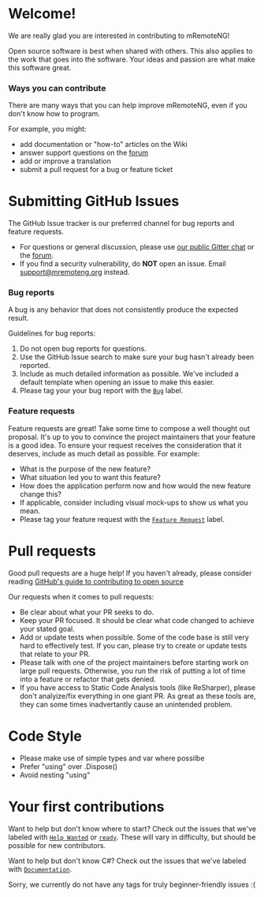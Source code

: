 # Welcome!

We are really glad you are interested in contributing to mRemoteNG!

Open source software is best when shared with others. This also applies to the work that goes into the software. Your ideas and passion are what make this software great.


### Ways you can contribute
There are many ways that you can help improve mRemoteNG, even if you don't know how to program.

For example, you might:
- add documentation or "how-to" articles on the Wiki
- answer support questions on the [forum](http://forum.mremoteng.org)
- add or improve a translation
- submit a pull request for a bug or feature ticket


# Submitting GitHub Issues
The GitHub Issue tracker is our preferred channel for bug reports and feature requests.
- For questions or general discussion, please use [our public Gitter chat](https://gitter.im/mRemoteNG/PublicChat) or the [forum](http://forum.mremoteng.org).
- If you find a security vulnerability, do **NOT** open an issue. Email support@mremoteng.org instead.

### Bug reports
A bug is any behavior that does not consistently produce the expected result.

Guidelines for bug reports:
1. Do not open bug reports for questions.
1. Use the GitHub Issue search to make sure your bug hasn't already been reported.
1. Include as much detailed information as possible. We've included a default template when opening an issue to make this easier.
1. Please tag your your bug report with the [`Bug`](https://github.com/mRemoteNG/mRemoteNG/issues?q=is%3Aissue+is%3Aopen+label%3ABug) label.

### Feature requests
Feature requests are great! Take some time to compose a well thought out proposal. It's up to you to convince the project maintainers that your feature is a good idea. To ensure your request receives the consideration that it deserves, include as much detail as possible. For example:
- What is the purpose of the new feature?
- What situation led you to want this feature?
- How does the application perform now and how would the new feature change this?
- If applicable, consider including visual mock-ups to show us what you mean.
- Please tag your feature request with the [`Feature Request`](https://github.com/mRemoteNG/mRemoteNG/issues?q=is%3Aissue+is%3Aopen+label%3A%22Feature+Request%22) label.

# Pull requests
Good pull requests are a huge help! If you haven't already, please consider reading [GitHub's guide to contributing to open source](https://guides.github.com/activities/contributing-to-open-source/)

Our requests when it comes to pull requests:
- Be clear about what your PR seeks to do.
- Keep your PR focused. It should be clear what code changed to achieve your stated goal.
- Add or update tests when possible. Some of the code base is still very hard to effectively test. If you can, please try to create or update tests that relate to your PR.
- Please talk with one of the project maintainers before starting work on large pull requests. Otherwise, you run the risk of putting a lot of time into a feature or refactor that gets denied.
- If you have access to Static Code Analysis tools (like ReSharper), please don't analyize/fix everything in one giant PR. As great as these tools are, they can some times inadvertantly cause an unintended problem.

# Code Style
- Please make use of simple types and var where possilbe
- Prefer "using" over .Dispose()
- Avoid nesting "using"

# Your first contributions
Want to help but don't know where to start? Check out the issues that we've labeled with [`Help Wanted`](https://github.com/mRemoteNG/mRemoteNG/issues?q=is%3Aissue+is%3Aopen+label%3A%22Help+Wanted%22) or [`ready`](https://github.com/mRemoteNG/mRemoteNG/issues?utf8=%E2%9C%93&q=is%3Aissue%20is%3Aopen%20label%3A%22ready%22). These will vary in difficulty, but should be possible for new contributors.

Want to help but don't know C#? Check out the issues that we've labeled with [`Documentation`](https://github.com/mRemoteNG/mRemoteNG/labels/Documentation).

Sorry, we currently do not have any tags for truly beginner-friendly issues :(
